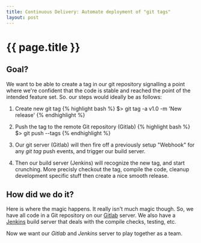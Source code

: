 ```yaml
---
title: Continuous Delivery: Automate deployment of "git tags"
layout: post
---
```


{{ page.title }}
================

## Goal?

We want to be able to create a tag in our git repository signalling a point where 
we're confident that the code is stable and reached the point of the intended 
feature set. So. our steps would ideally be as follows:

1. Create new git tag
{% highlight bash %}
$> git tag -a v1.0 -m 'New release'
{% endhighlight %}

2. Push the tag to the remote Git repository (Gitlab)
{% highlight bash %}
$> git push --tags
{% endhighlight %}

3. Our git server (Gitlab) will then fire off a previously setup "Webhook" for any 
*git tag* push events, and trigger our build server. 

4. Then our build server (Jenkins) will recognize the new tag, and start crunching. 
More precisly checkout the tag, compile the code, cleanup development specific stuff
then create a nice smooth release.


## How did we do it?

Here is where the magic happens. It really isn't much magic though. So, we have all 
code in a Git repository on our [Gitlab](https://about.gitlab.com/) server. We also 
have a [Jenkins](http://jenkins-ci.org/) build server that deals with the compile 
checks, testing, etc.

Now we want our *Gitlab* and *Jenkins* server to play together as a team. 
